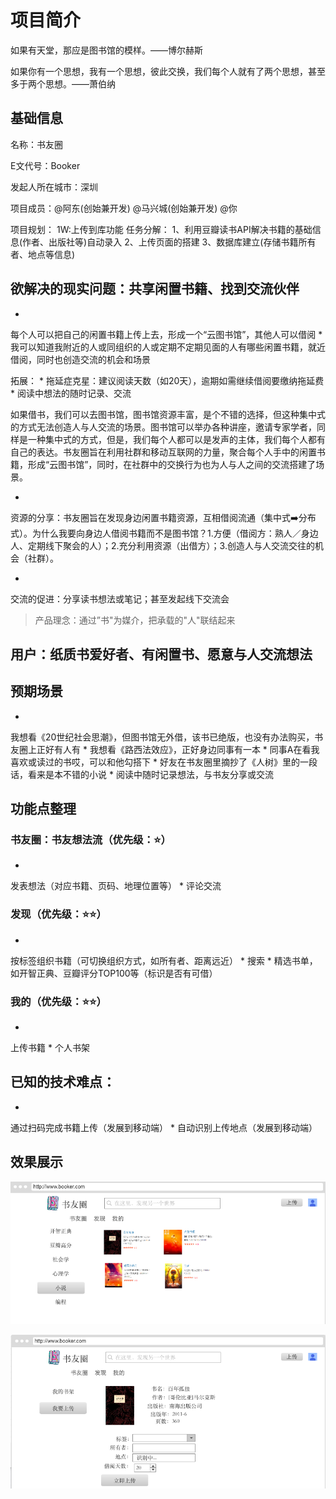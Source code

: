 # 项目简介

如果有天堂，那应是图书馆的模样。——博尔赫斯

如果你有一个思想，我有一个思想，彼此交换，我们每个人就有了两个思想，甚至多于两个思想。——萧伯纳

## 基础信息
名称：书友圈

E文代号：Booker

发起人所在城市：深圳

项目成员：@阿东(创始兼开发) @马兴城(创始兼开发) @你

项目规划：
1W:上传到库功能
任务分解：
1、利用豆瓣读书API解决书籍的基础信息(作者、出版社等)自动录入
2、上传页面的搭建
3、数据库建立(存储书籍所有者、地点等信息)

## 欲解决的现实问题：共享闲置书籍、找到交流伙伴
* 
每个人可以把自己的闲置书籍上传上去，形成一个“云图书馆”，其他人可以借阅
* 
我可以知道我附近的人或同组织的人或定期不定期见面的人有哪些闲置书籍，就近借阅，同时也创造交流的机会和场景

拓展：
* 
拖延症克星：建议阅读天数（如20天），逾期如需继续借阅要缴纳拖延费
* 
阅读中想法的随时记录、交流

如果借书，我们可以去图书馆，图书馆资源丰富，是个不错的选择，但这种集中式的方式无法创造人与人交流的场景。图书馆可以举办各种讲座，邀请专家学者，同样是一种集中式的方式，但是，我们每个人都可以是发声的主体，我们每个人都有自己的表达。书友圈旨在利用社群和移动互联网的力量，聚合每个人手中的闲置书籍，形成“云图书馆”，同时，在社群中的交换行为也为人与人之间的交流搭建了场景。

* 
资源的分享：书友圈旨在发现身边闲置书籍资源，互相借阅流通（集中式➡️分布式）。为什么我要向身边人借阅书籍而不是图书馆？1.方便（借阅方：熟人／身边人、定期线下聚会的人）；2.充分利用资源（出借方）；3.创造人与人交流交往的机会（社群）。

* 
交流的促进：分享读书想法或笔记；甚至发起线下交流会

>产品理念：通过”书"为媒介，把承载的"人"联结起来

## 用户：纸质书爱好者、有闲置书、愿意与人交流想法

## 预期场景
* 
我想看《20世纪社会思潮》，但图书馆无外借，该书已绝版，也没有办法购买，书友圈上正好有人有
* 
我想看《路西法效应》，正好身边同事有一本
* 
同事A在看我喜欢或读过的书哎，可以和他勾搭下
* 
好友在书友圈里摘抄了《人树》里的一段话，看来是本不错的小说
* 
阅读中随时记录想法，与书友分享或交流

## 功能点整理

### 书友圈：书友想法流（优先级：⭐️）
* 
发表想法（对应书籍、页码、地理位置等）
* 
评论交流

### 发现（优先级：⭐️⭐️）
* 
按标签组织书籍（可切换组织方式，如所有者、距离远近）
* 
搜索
* 
精选书单，如开智正典、豆瓣评分TOP100等（标识是否有可借）

### 我的（优先级：⭐️⭐️）
* 
上传书籍
* 
个人书架

## 已知的技术难点：
* 
通过扫码完成书籍上传（发展到移动端）
* 
自动识别上传地点（发展到移动端）

## 效果展示
![](5C181BD4-03AE-4062-804B-DAF2C84615B8.png)

![](38B35A4C-FBBC-4E1D-BD50-EFFC1CDF721D.png)


